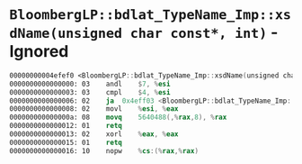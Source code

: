 # `BloombergLP::bdlat_TypeName_Imp::xsdName(unsigned char const*, int)` - Ignored

```nasm
00000000004efef0 <BloombergLP::bdlat_TypeName_Imp::xsdName(unsigned char const*, int)>:
0000000000000000: 03	andl	$7, %esi
0000000000000003: 03	cmpl	$4, %esi
0000000000000006: 02	ja	0x4eff03 <BloombergLP::bdlat_TypeName_Imp::xsdName(unsigned char const*, int)+0x13>
0000000000000008: 02	movl	%esi, %eax
000000000000000a: 08	movq	5640488(,%rax,8), %rax
0000000000000012: 01	retq	
0000000000000013: 02	xorl	%eax, %eax
0000000000000015: 01	retq	
0000000000000016: 10	nopw	%cs:(%rax,%rax)
```
